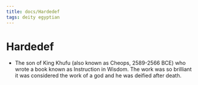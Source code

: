 ```yaml
---
title: docs/Hardedef
tags: deity egyptian
---
```


# Hardedef
- The son of King Khufu (also known as Cheops, 2589-2566 BCE) who wrote a book known as Instruction in Wisdom. The work was so brilliant it was considered the work of a god and he was deified after death.